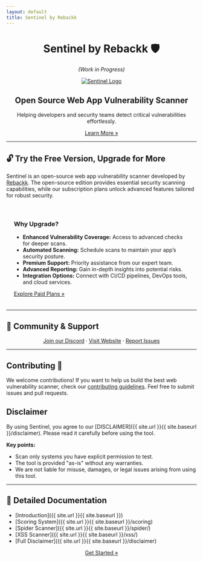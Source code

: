 ```yaml
---
layout: default
title: Sentinel by Rebackk
---
```


<div align="center" style="margin-top: 20px;">
  <h1>Sentinel by Rebackk 🛡️</h1>
  <p><em>(Work in Progress)</em></p>
  <a href="https://www.sentinel.rebackk.xyz">
    <img src='https://raw.githubusercontent.com/RebackkHQ/webapp-scanner/main/.github/assets/header.png' alt="Sentinel Logo" style="max-width: 100%; height: auto;">
  </a>
</div>

<div align="center">
  <h2>Open Source Web App Vulnerability Scanner</h2>
  <p>
    Helping developers and security teams detect critical vulnerabilities effortlessly.
  </p>
  <a href="https://www.sentinel.rebackk.xyz" class="btn btn-primary">Learn More »</a>
</div>

---

## 🔓 Try the Free Version, Upgrade for More

Sentinel is an open-source web app vulnerability scanner developed by [Rebackk](https://rebackk.xyz). The open-source edition provides essential security scanning capabilities, while our subscription plans unlock advanced features tailored for robust security.

<div style="padding: 20px; border-radius: 8px;">
  <h3>Why Upgrade?</h3>
  <ul>
    <li><strong>Enhanced Vulnerability Coverage:</strong> Access to advanced checks for deeper scans.</li>
    <li><strong>Automated Scanning:</strong> Schedule scans to maintain your app’s security posture.</li>
    <li><strong>Premium Support:</strong> Priority assistance from our expert team.</li>
    <li><strong>Advanced Reporting:</strong> Gain in-depth insights into potential risks.</li>
    <li><strong>Integration Options:</strong> Connect with CI/CD pipelines, DevOps tools, and cloud services.</li>
  </ul>
  <a href="https://sentinel.rebackk.xyz" class="btn btn-success">Explore Paid Plans »</a>
</div>

---

## 🌟 Community & Support
<div align="center">
  <a href="https://discord.gg/dCkyNUFm">Join our Discord</a> ·
  <a href="https://www.sentinel.rebackk.xyz?ref=SentinelGithub">Visit Website</a> ·
  <a href="https://github.com/RebackkHQ/webapp-scanner/issues">Report Issues</a>
</div>

---

## Contributing 🤝

We welcome contributions! If you want to help us build the best web vulnerability scanner, check our [contributing guidelines](https://github.com/RebackkHQ/webapp-scanner?tab=coc-ov-file). Feel free to submit issues and pull requests.

## Disclaimer

By using Sentinel, you agree to our [DISCLAIMER]({{ site.url }}{{ site.baseurl }}/disclaimer). Please read it carefully before using the tool.

**Key points:**
- Scan only systems you have explicit permission to test.
- The tool is provided "as-is" without any warranties.
- We are not liable for misuse, damages, or legal issues arising from using this tool.

---

## 📄 Detailed Documentation

- [Introduction]({{ site.url }}{{ site.baseurl }})
- [Scoring System]({{ site.url }}{{ site.baseurl }}/scoring)
- [Spider Scanner]({{ site.url }}{{ site.baseurl }}/spider/)
- [XSS Scanner]({{ site.url }}{{ site.baseurl }}/xss/)
- [Full Disclaimer]({{ site.url }}{{ site.baseurl }}/disclaimer)

<div align="center">
  <a href="https://www.sentinel.rebackk.xyz" class="btn btn-primary">Get Started »</a>
</div>
